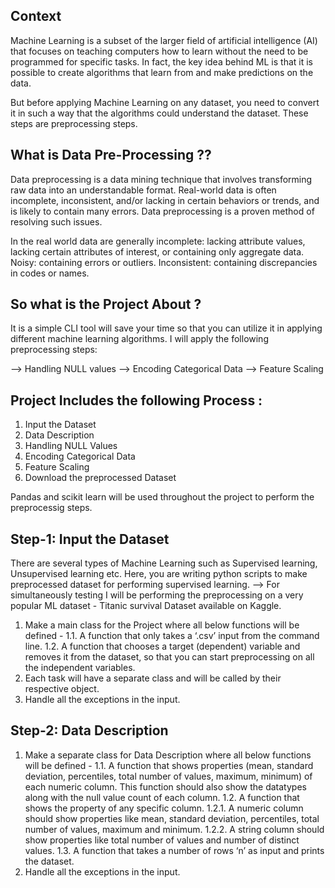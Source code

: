 ## Context
Machine Learning is a subset of the larger field of artificial intelligence (AI) that focuses on teaching computers how to learn without the need to be programmed for specific tasks. In fact, the key idea behind ML is that it is possible to create algorithms that learn from and make predictions on the data.

But before applying Machine Learning on any dataset, you need to convert it in such a way that the algorithms could understand the dataset. These steps are preprocessing steps.

## What is Data Pre-Processing ??
Data preprocessing is a data mining technique that involves transforming raw data into an understandable format. Real-world data is often incomplete, inconsistent, and/or lacking in certain behaviors or trends, and is likely to contain many errors. Data preprocessing is a proven method of resolving such issues.

In the real world data are generally incomplete: lacking attribute values, lacking certain attributes of interest, or containing only aggregate data. Noisy: containing errors or outliers. Inconsistent: containing discrepancies in codes or names.

## So what is the Project About ?
It is a simple CLI tool will save your time so that you can utilize it in applying different machine learning algorithms.
I will apply the following preprocessing steps:

--> Handling NULL values
--> Encoding Categorical Data
--> Feature Scaling

## Project Includes the following Process : 
1. Input the Dataset
2. Data Description
3. Handling NULL Values
4. Encoding Categorical Data
5. Feature Scaling
6. Download the preprocessed Dataset

Pandas and scikit learn will be used throughout the project to perform the preprocessig steps.

## Step-1: Input the Dataset
There are several types of Machine Learning such as Supervised learning, Unsupervised learning etc. Here, you are writing python scripts to make preprocessed dataset for performing supervised learning.
--> For simultaneously testing I will be performing the preprocessing on a very popular ML dataset - Titanic survival Dataset available on Kaggle.

1. Make a main class for the Project where all below functions will be defined -
  1.1. A function that only takes a ‘.csv’ input from the command line.
  1.2. A function that chooses a target (dependent) variable and removes it from the dataset, so that you can start preprocessing on all the independent variables.
2. Each task will have a separate class and will be called by their respective object.
3. Handle all the exceptions in the input.

## Step-2: Data Description
1. Make a separate class for Data Description where all below functions will be defined -
  1.1. A function that shows properties (mean, standard deviation, percentiles, total number of values, maximum, minimum) of each numeric column. This function should        also show the datatypes along with the null value count of each column.
  1.2. A function that shows the property of any specific column.
    1.2.1. A numeric column should show properties like mean, standard deviation, percentiles, total number of values, maximum and minimum.
    1.2.2. A string column should show properties like total number of values and number of distinct values.
  1.3. A function that takes a number of rows ‘n’ as input and prints the dataset.
2. Handle all the exceptions in the input.
